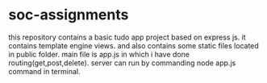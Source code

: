 # soc-assignments
this repository contains a basic tudo app project based on express js.
it contains template engine views.
and also contains some static files located in public folder.
main file is app.js in which i have done routing(get,post,delete).
server can run by commanding node app.js command in terminal.


